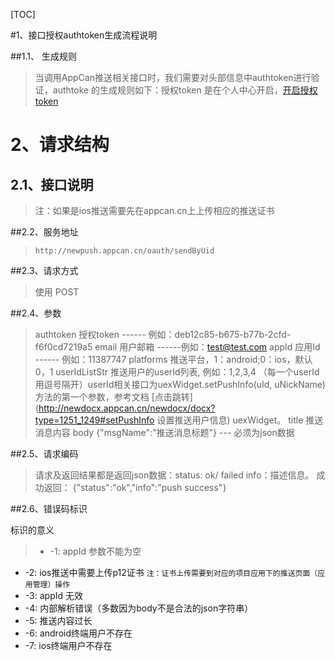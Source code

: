 ﻿[TOC]

#1、接口授权authtoken生成流程说明


##1.1、 生成规则
> 当调用AppCan推送相关接口时，我们需要对头部信息中authtoken进行验证，authtoke 的生成规则如下：授权token 是在个人中心开启，[开启授权token](http://i.appcan.cn/Apply.html)

# 2、请求结构
## 2.1、接口说明
> 注：如果是ios推送需要先在appcan.cn上上传相应的推送证书

##2.2、服务地址

> `http://newpush.appcan.cn/oauth/sendByUid`

##2.3、请求方式

> 使用 POST

##2.4、参数
> authtoken 授权token ------ 例如：deb12c85-b675-b77b-2cfd-f6f0cd7219a5
email 用户邮箱 ------例如：test@test.com
appId 应用Id ------ 例如：11387747
platforms 推送平台，1：android;0：ios，默认0，1
userIdListStr 推送用户的userId列表, 例如：1,2,3,4 （每一个userId用逗号隔开）userId相关接口为uexWidget.setPushInfo(uId, uNickName)方法的第一个参数，参考文档 [点击跳转](http://newdocx.appcan.cn/newdocx/docx?type=1251_1249#setPushInfo 设置推送用户信息)  uexWidget。
title 推送消息内容
body {"msgName":"推送消息标题"} --- 必须为json数据

##2.5、请求编码
> 请求及返回结果都是返回json数据：status: ok/ failed info：描述信息。
成功返回： {"status":"ok","info":"push success"}

##2.6、错误码标识

标识的意义
> * -1: appId 参数不能为空
* -2: ios推送中需要上传p12证书 ````注：证书上传需要到对应的项目应用下的推送页面（应用管理）操作 ````
* -3: appId 无效 
* -4: 内部解析错误（多数因为body不是合法的json字符串） 
* -5: 推送内容过长 
* -6: android终端用户不存在
* -7: ios终端用户不存在